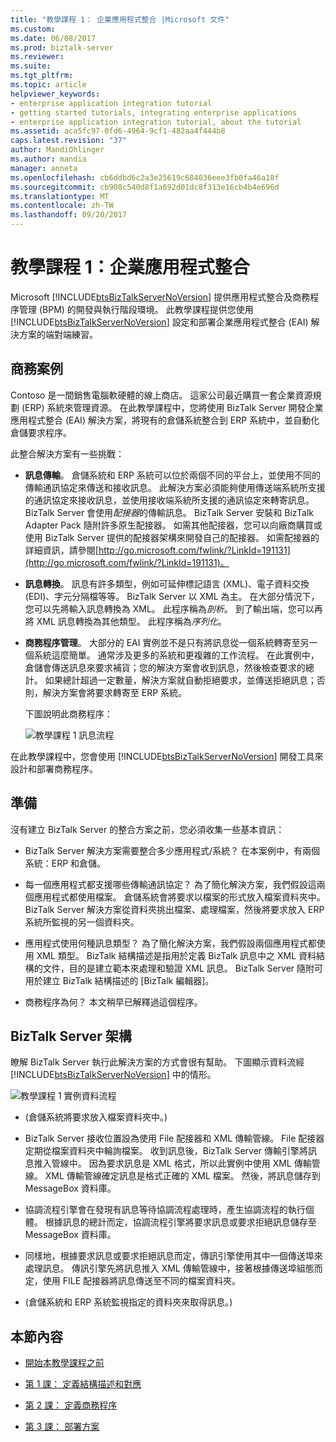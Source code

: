```yaml
---
title: "教學課程 1： 企業應用程式整合 |Microsoft 文件"
ms.custom: 
ms.date: 06/08/2017
ms.prod: biztalk-server
ms.reviewer: 
ms.suite: 
ms.tgt_pltfrm: 
ms.topic: article
helpviewer_keywords:
- enterprise application integration tutorial
- getting started tutorials, integrating enterprise applications
- enterprise application integration tutorial, about the tutorial
ms.assetid: aca5fc97-0fd6-4964-9cf1-482aa4f444b8
caps.latest.revision: "37"
author: MandiOhlinger
ms.author: mandia
manager: anneta
ms.openlocfilehash: cb6ddbd6c2a3e25619c684036eee3fb0fa46a18f
ms.sourcegitcommit: cb908c540d8f1a692d01dc8f313e16cb4b4e696d
ms.translationtype: MT
ms.contentlocale: zh-TW
ms.lasthandoff: 09/20/2017
---
```

# <a name="tutorial-1-enterprise-application-integration"></a>教學課程 1：企業應用程式整合
Microsoft [!INCLUDE[btsBizTalkServerNoVersion](../includes/btsbiztalkservernoversion-md.md)] 提供應用程式整合及商務程序管理 (BPM) 的開發與執行階段環境。 此教學課程提供您使用 [!INCLUDE[btsBizTalkServerNoVersion](../includes/btsbiztalkservernoversion-md.md)] 設定和部署企業應用程式整合 (EAI) 解決方案的端對端練習。  
  
##  <a name="BKMK_Tut1_scenario"></a>商務案例  
 Contoso 是一間銷售電腦軟硬體的線上商店。  這家公司最近購買一套企業資源規劃 (ERP) 系統來管理資源。  在此教學課程中，您將使用 BizTalk Server 開發企業應用程式整合 (EAI) 解決方案，將現有的倉儲系統整合到 ERP 系統中，並自動化倉儲要求程序。  
  
 此整合解決方案有一些挑戰：  
  
-   **訊息傳輸**。  倉儲系統和 ERP 系統可以位於兩個不同的平台上，並使用不同的傳輸通訊協定來傳送和接收訊息。 此解決方案必須能夠使用傳送端系統所支援的通訊協定來接收訊息，並使用接收端系統所支援的通訊協定來轉寄訊息。  BizTalk Server 會使用*配接器*的傳輸訊息。  BizTalk Server 安裝和 BizTalk Adapter Pack 隨附許多原生配接器。  如需其他配接器，您可以向廠商購買或使用 BizTalk Server 提供的配接器架構來開發自己的配接器。 如需配接器的詳細資訊，請參閱[http://go.microsoft.com/fwlink/?LinkId=191131](http://go.microsoft.com/fwlink/?LinkId=191131)。  
  
-   **訊息轉換**。 訊息有許多類型，例如可延伸標記語言 (XML)、電子資料交換 (EDI)、字元分隔檔等等。 BizTalk Server 以 XML 為主。 在大部分情況下，您可以先將輸入訊息轉換為 XML。  此程序稱為*剖析*。  到了輸出端，您可以再將 XML 訊息轉換為其他類型。  此程序稱為*序列化*。  
  
-   **商務程序管理**。 大部分的 EAI 實例並不是只有將訊息從一個系統轉寄至另一個系統這麼簡單。  通常涉及更多的系統和更複雜的工作流程。  在此實例中，倉儲會傳送訊息來要求補貨；您的解決方案會收到訊息，然後檢查要求的總計。  如果總計超過一定數量，解決方案就自動拒絕要求，並傳送拒絕訊息；否則，解決方案會將要求轉寄至 ERP 系統。  
  
     下圖說明此商務程序：  
  
     ![教學課程 1 訊息流程](../core/media/tut1-msg-flow.gif "tut1_msg_flow")  
  
 在此教學課程中，您會使用 [!INCLUDE[btsBizTalkServerNoVersion](../includes/btsbiztalkservernoversion-md.md)] 開發工具來設計和部署商務程序。  
  
## <a name="preparation"></a>準備  
 沒有建立 BizTalk Server 的整合方案之前，您必須收集一些基本資訊：  
  
-   BizTalk Server 解決方案需要整合多少應用程式/系統？  在本案例中，有兩個系統：ERP 和倉儲。  
  
-   每一個應用程式都支援哪些傳輸通訊協定？  為了簡化解決方案，我們假設這兩個應用程式都使用檔案。  倉儲系統會將要求以檔案的形式放入檔案資料夾中。 BizTalk Server 解決方案從資料夾挑出檔案、處理檔案，然後將要求放入 ERP 系統所監視的另一個資料夾。  
  
-   應用程式使用何種訊息類型？  為了簡化解決方案，我們假設兩個應用程式都使用 XML 類型。 BizTalk 結構描述是指用於定義 BizTalk 訊息中之 XML 資料結構的文件，目的是建立範本來處理和驗證 XML 訊息。 BizTalk Server 隨附可用於建立 BizTalk 結構描述的 [BizTalk 編輯器]。  
  
-   商務程序為何？  本文稍早已解釋過這個程序。  
  
## <a name="biztalk-server-architecture"></a>BizTalk Server 架構  
 瞭解 BizTalk Server 執行此解決方案的方式會很有幫助。  下圖顯示資料流經 [!INCLUDE[btsBizTalkServerNoVersion](../includes/btsbiztalkservernoversion-md.md)] 中的情形。  
  
 ![教學課程 1 實例資料流程](../core/media/tut1-dataflow.gif "Tut1_Dataflow")  
  
-   (倉儲系統將要求放入檔案資料夾中。)  
  
-   BizTalk Server 接收位置設為使用 File 配接器和 XML 傳輸管線。  File 配接器定期從檔案資料夾中輪詢檔案。 收到訊息後，BizTalk Server 傳輸引擎將訊息推入管線中。  因為要求訊息是 XML 格式，所以此實例中使用 XML 傳輸管線。  XML 傳輸管線確定訊息是格式正確的 XML 檔案。  然後，將訊息儲存到 MessageBox 資料庫。  
  
-   協調流程引擎會在發現有訊息等待協調流程處理時，產生協調流程的執行個體。  根據訊息的總計而定，協調流程引擎將要求訊息或要求拒絕訊息儲存至 MessageBox 資料庫。  
  
-   同樣地，根據要求訊息或要求拒絕訊息而定，傳訊引擎使用其中一個傳送埠來處理訊息。  傳訊引擎先將訊息推入 XML 傳輸管線中，接著根據傳送埠組態而定，使用 FILE 配接器將訊息傳送至不同的檔案資料夾。  
  
-   (倉儲系統和 ERP 系統監視指定的資料夾來取得訊息。)  
  
## <a name="in-this-section"></a>本節內容  
  
-   [開始本教學課程之前](../core/before-you-begin-the-tutorial.md) 
  
-   [第 1 課： 定義結構描述和對應](../core/lesson-1-define-schemas-and-a-map.md) 
  
-   [第 2 課： 定義商務程序](../core/lesson-2-define-the-business-process.md)  
  
-   [第 3 課： 部署方案](../core/lesson-3-deploy-the-solution.md)